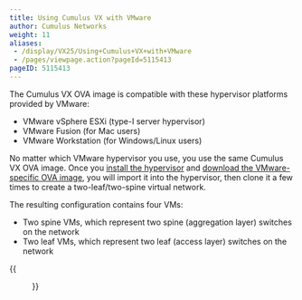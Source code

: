 ```yaml
---
title: Using Cumulus VX with VMware
author: Cumulus Networks
weight: 11
aliases:
 - /display/VX25/Using+Cumulus+VX+with+VMware
 - /pages/viewpage.action?pageId=5115413
pageID: 5115413
---
```

The Cumulus VX OVA image is compatible with these hypervisor platforms
provided by VMware:

  - VMware vSphere ESXi (type-I server hypervisor)
  - VMware Fusion (for Mac users)
  - VMware Workstation (for Windows/Linux users)

No matter which VMware hypervisor you use, you use the same Cumulus VX
OVA image. Once you [install the
hypervisor](https://my.vmware.com/web/vmware/downloads) and [download
the VMware-specific OVA
image](https://cumulusnetworks.com/cumulus-vx/download/), you will
import it into the hypervisor, then clone it a few times to create a
two-leaf/two-spine virtual network.

The resulting configuration contains four VMs:

  - Two spine VMs, which represent two spine (aggregation layer)
    switches on the network
  - Two leaf VMs, which represent two leaf (access layer) switches on
    the network

{{<figure src="/images/cumulus-vx/VX_VirtualBox_topo_noOOB.png">}}
